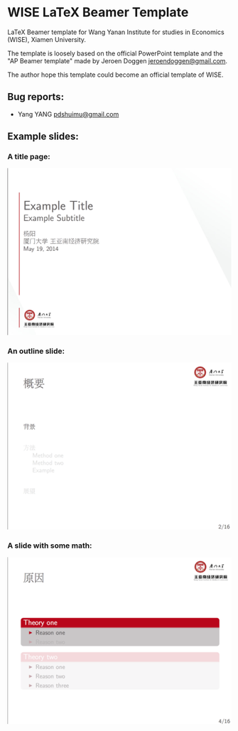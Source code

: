 WISE LaTeX Beamer Template
========================
LaTeX Beamer template for Wang Yanan Institute for studies in Economics (WISE), Xiamen University.

The template is loosely based on the official PowerPoint template and the "AP Beamer template" made by Jeroen Doggen <jeroendoggen@gmail.com>.

The author hope this template could become an official template of WISE.

Bug reports:
------------
 * Yang YANG <pdshuimu@gmail.com>

Example slides:
---------------

### A title page:

![A title page](screenshots/slide1.png?raw=true)

### An outline slide:

![An oultline slide](screenshots/slide2.png?raw=true)

### A slide with some math:

![A math slide](screenshots/slide3.png?raw=true)


